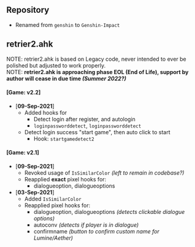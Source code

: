 ## Repository
- Renamed from `genshin` to `Genshin-Impact`

## retrier2.ahk
NOTE: retrier2.ahk is based on Legacy code, never intended to ever be polished but adjusted to work properly.<br>
NOTE: **retrier2.ahk is approaching phase EOL (End of Life), support by author will cease in due time *(Summer 2022?)***<br>
#### [Game: **v2.2**]
- [**09-Sep-2021**]
  - Added hooks for
    - Detect login after register, and autologin
    - `loginpassworddetect`, `loginpassworddetect`
  - Detect login success "start game", then auto click to start
    - Hook: `startgamedetect2`
#### [Game: **v2.1**]
- [**09-Sep-2021**]
  - Revoked usage of `IsSimilarColor` *(left to remain in codebase?)*
  - Reapplied **exact** pixel hooks for:
    - dialogueoption, dialogueoptions
- [**03-Sep-2021**]
  - Added `IsSimilarColor`
  - Reapplied pixel hooks for:
    - dialogueoption, dialogueoptions *(detects clickable dialogue options)*
    - autoconv *(detects if player is in dialogue)*
    - confirmname *(button to confirm custom name for Lumine/Aether)*
